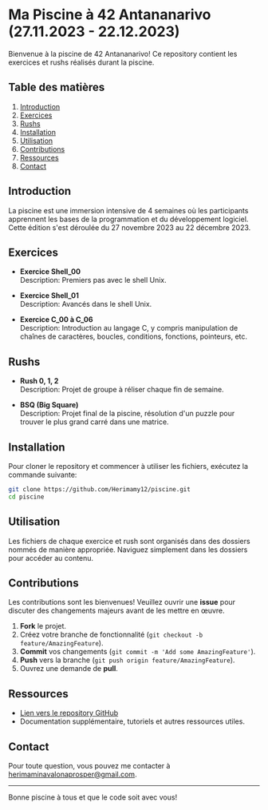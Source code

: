 # Ma Piscine à 42 Antananarivo (27.11.2023 - 22.12.2023)

Bienvenue à la piscine de 42 Antananarivo! Ce repository contient les exercices et rushs réalisés durant la piscine.

## Table des matières

1. [Introduction](#introduction)
2. [Exercices](#exercices)
3. [Rushs](#rushs)
4. [Installation](#installation)
5. [Utilisation](#utilisation)
6. [Contributions](#contributions)
7. [Ressources](#ressources)
8. [Contact](#contact)

## Introduction

La piscine est une immersion intensive de 4 semaines où les participants apprennent les bases de la programmation et du développement logiciel. Cette édition s'est déroulée du 27 novembre 2023 au 22 décembre 2023.

## Exercices

- **Exercice Shell_00**  
  Description: Premiers pas avec le shell Unix.

- **Exercice Shell_01**  
  Description: Avancés dans le shell Unix.

- **Exercice C_00 à C_06**  
  Description: Introduction au langage C, y compris manipulation de chaînes de caractères, boucles, conditions, fonctions, pointeurs, etc.

## Rushs

- **Rush 0, 1, 2**  
  Description: Projet de groupe à réliser chaque fin de semaine.

- **BSQ (Big Square)**  
  Description: Projet final de la piscine, résolution d'un puzzle pour trouver le plus grand carré dans une matrice.

## Installation

Pour cloner le repository et commencer à utiliser les fichiers, exécutez la commande suivante:

  ```bash
  git clone https://github.com/Herimamy12/piscine.git
  cd piscine
  ```

## Utilisation

Les fichiers de chaque exercice et rush sont organisés dans des dossiers nommés de manière appropriée. Naviguez simplement dans les dossiers pour accéder au contenu.

## Contributions

Les contributions sont les bienvenues! Veuillez ouvrir une **issue** pour discuter des changements majeurs avant de les mettre en œuvre.

1. **Fork** le projet.
2. Créez votre branche de fonctionnalité (`git checkout -b feature/AmazingFeature`).
3. **Commit** vos changements (`git commit -m 'Add some AmazingFeature'`).
4. **Push** vers la branche (`git push origin feature/AmazingFeature`).
5. Ouvrez une demande de **pull**.

## Ressources

- [Lien vers le repository GitHub](https://github.com/Herimamy12/piscine)
- Documentation supplémentaire, tutoriels et autres ressources utiles.

## Contact

Pour toute question, vous pouvez me contacter à [herimaminavalonaprosper@gmail.com](mailto:herimaminavalonaprosper@gmail.com).


---

Bonne piscine à tous et que le code soit avec vous!

